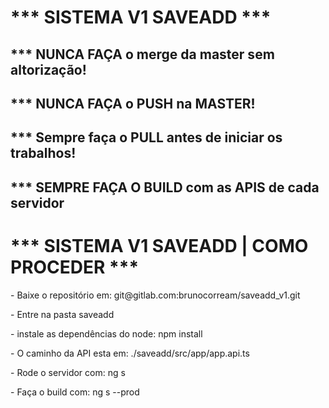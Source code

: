 <h1>*** SISTEMA V1 SAVEADD ***</h1>


<h2>*** NUNCA FAÇA o merge da master sem altorização!</h2>
<h2>*** NUNCA FAÇA o PUSH na MASTER!</h2>
<h2>*** Sempre faça o PULL antes de iniciar os trabalhos!</h2>
<h2>*** SEMPRE FAÇA O BUILD com as APIS de cada servidor</h2>


<h1>*** SISTEMA V1 SAVEADD | COMO PROCEDER ***</h1>


<p>- Baixe o repositório em: git@gitlab.com:brunocorream/saveadd_v1.git</p>
<p>- Entre na pasta saveadd</p>
<p>- instale as dependências do node: npm install</p>
<p>- O caminho da API esta em: ./saveadd/src/app/app.api.ts</p>
<p>- Rode o servidor com: ng s</p>
<p>- Faça o build com: ng s --prod</p>


